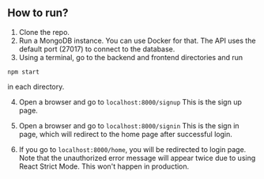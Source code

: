 ## How to run?
1. Clone the repo.
2. Run a MongoDB instance. You can use Docker for that. The API uses the default port (27017) to connect to the database.
3. Using a terminal, go to the backend and frontend directories and run 
```
npm start
```
in each directory.

4. Open a browser and go to ```localhost:8000/signup``` This is the sign up page.
   
5. Open a browser and go to ```localhost:8000/signin``` This is the sign in page, which will redirect to the home page after successful login.
   
6. If you go to ```localhost:8000/home```, you will be redirected to login page. Note that the unauthorized error message will appear twice due to using React Strict Mode. This won't happen in production.
